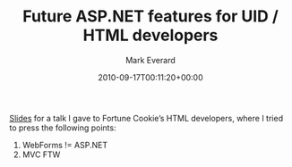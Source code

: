 ﻿---
title: Future ASP.NET features for UID / HTML developers
date: 2010-09-17T00:11:20+00:00
author: Mark Everard
layout: post
color: rgb(0,0,0)
permalink: /2010/09/17/future-asp-net-features-for-uid-html-developers/
dsq_thread_id:
  - "1108383034"
categories:
  - Episerver
  - Opinion
---
[Slides](https://www.slideshare.net/mobile/ev2000/uid-asp-net4) for a talk I gave to Fortune Cookie&#8217;s HTML developers, where I tried to press the following points:

1. WebForms != ASP.NET
2. MVC FTW 
